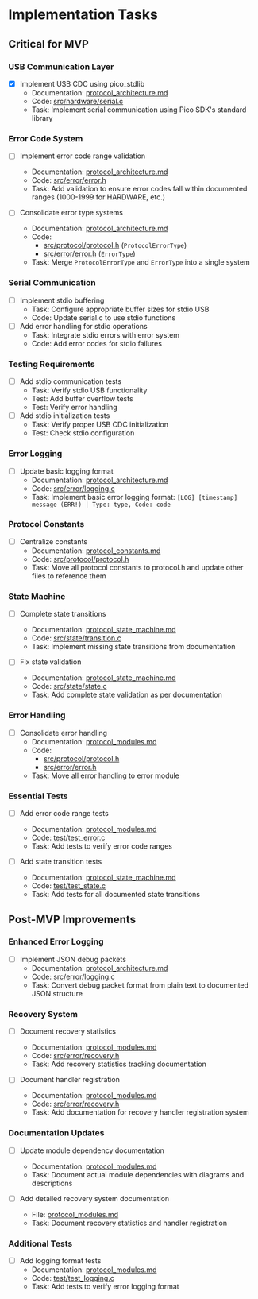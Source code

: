 # Implementation Tasks

## Critical for MVP

### USB Communication Layer
- [x] Implement USB CDC using pico_stdlib
  - Documentation: [protocol_architecture.md](protocol_architecture.md#communication-layer)
  - Code: [src/hardware/serial.c](../src/hardware/serial.c)
  - Task: Implement serial communication using Pico SDK's standard library

### Error Code System
- [ ] Implement error code range validation
  - Documentation: [protocol_architecture.md](protocol_architecture.md#error-code-ranges)
  - Code: [src/error/error.h](../src/error/error.h)
  - Task: Add validation to ensure error codes fall within documented ranges (1000-1999 for HARDWARE, etc.)

- [ ] Consolidate error type systems
  - Documentation: [protocol_architecture.md](protocol_architecture.md#error-management-layer)
  - Code: 
    - [src/protocol/protocol.h](../src/protocol/protocol.h) (`ProtocolErrorType`)
    - [src/error/error.h](../src/error/error.h) (`ErrorType`)
  - Task: Merge `ProtocolErrorType` and `ErrorType` into a single system

### Serial Communication
- [ ] Implement stdio buffering
  - Task: Configure appropriate buffer sizes for stdio USB
  - Code: Update serial.c to use stdio functions
- [ ] Add error handling for stdio operations
  - Task: Integrate stdio errors with error system
  - Code: Add error codes for stdio failures

### Testing Requirements
- [ ] Add stdio communication tests
  - Task: Verify stdio USB functionality
  - Test: Add buffer overflow tests
  - Test: Verify error handling
- [ ] Add stdio initialization tests
  - Task: Verify proper USB CDC initialization
  - Test: Check stdio configuration

### Error Logging
- [ ] Update basic logging format
  - Documentation: [protocol_architecture.md](protocol_architecture.md#error-logging-format)
  - Code: [src/error/logging.c](../src/error/logging.c)
  - Task: Implement basic error logging format: `[LOG] [timestamp] message (ERR!) | Type: type, Code: code`

### Protocol Constants
- [ ] Centralize constants
  - Documentation: [protocol_constants.md](protocol_constants.md#usage-guidelines)
  - Code: [src/protocol/protocol.h](../src/protocol/protocol.h)
  - Task: Move all protocol constants to protocol.h and update other files to reference them

### State Machine
- [ ] Complete state transitions
  - Documentation: [protocol_state_machine.md](protocol_state_machine.md#state-transition-matrix)
  - Code: [src/state/transition.c](../src/state/transition.c)
  - Task: Implement missing state transitions from documentation

- [ ] Fix state validation
  - Documentation: [protocol_state_machine.md](protocol_state_machine.md#validation)
  - Code: [src/state/state.c](../src/state/state.c)
  - Task: Add complete state validation as per documentation

### Error Handling
- [ ] Consolidate error handling
  - Documentation: [protocol_modules.md](protocol_modules.md#error-handling)
  - Code:
    - [src/protocol/protocol.h](../src/protocol/protocol.h)
    - [src/error/error.h](../src/error/error.h)
  - Task: Move all error handling to error module

### Essential Tests
- [ ] Add error code range tests
  - Documentation: [protocol_modules.md](protocol_modules.md#testing)
  - Code: [test/test_error.c](../test/test_error.c)
  - Task: Add tests to verify error code ranges

- [ ] Add state transition tests
  - Documentation: [protocol_state_machine.md](protocol_state_machine.md#testing-requirements)
  - Code: [test/test_state.c](../test/test_state.c)
  - Task: Add tests for all documented state transitions

## Post-MVP Improvements

### Enhanced Error Logging
- [ ] Implement JSON debug packets
  - Documentation: [protocol_architecture.md](protocol_architecture.md#debug-packets)
  - Code: [src/error/logging.c](../src/error/logging.c)
  - Task: Convert debug packet format from plain text to documented JSON structure

### Recovery System
- [ ] Document recovery statistics
  - Documentation: [protocol_modules.md](protocol_modules.md#error-handler-implementation)
  - Code: [src/error/recovery.h](../src/error/recovery.h)
  - Task: Add recovery statistics tracking documentation

- [ ] Document handler registration
  - Documentation: [protocol_modules.md](protocol_modules.md#error-handler-implementation)
  - Code: [src/error/recovery.h](../src/error/recovery.h)
  - Task: Add documentation for recovery handler registration system

### Documentation Updates
- [ ] Update module dependency documentation
  - Documentation: [protocol_modules.md](protocol_modules.md#module-organization)
  - Task: Document actual module dependencies with diagrams and descriptions

- [ ] Add detailed recovery system documentation
  - File: [protocol_modules.md](protocol_modules.md)
  - Task: Document recovery statistics and handler registration

### Additional Tests
- [ ] Add logging format tests
  - Documentation: [protocol_modules.md](protocol_modules.md#testing)
  - Code: [test/test_logging.c](../test/test_logging.c)
  - Task: Add tests to verify error logging format
